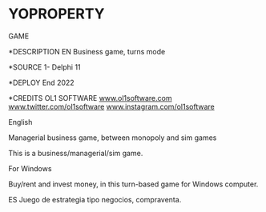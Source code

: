 # YOPROPERTY
GAME

*DESCRIPTION 
EN Business game, turns mode

*SOURCE 
1- Delphi 11

*DEPLOY End 2022

*CREDITS OL1 SOFTWARE www.ol1software.com www.twitter.com/ol1software www.instagram.com/ol1software

English

Managerial business game, between monopoly and sim games

This is a business/managerial/sim game.

For Windows 

Buy/rent and invest money, in this turn-based game for Windows computer.

ES Juego de estrategia tipo negocios, compraventa.
